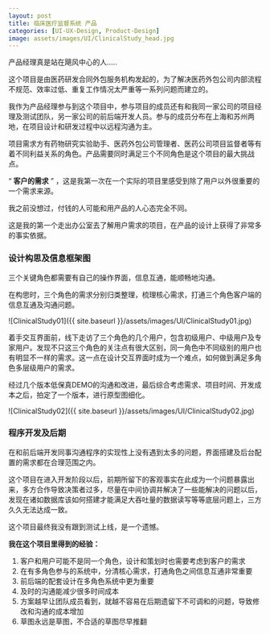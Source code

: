 ```yaml
---
layout: post
title: 临床医疗监督系统 产品
categories: [UI-UX-Design, Product-Design]
image: assets/images/UI/ClinicalStudy_head.jpg
---
```


产品经理真是站在飓风中心的人.....

这个项目是由医药研发合同外包服务机构发起的，为了解决医药外包公司内部流程不规范、效率过低、重复工作情况太严重等一系列问题而建立的。

我作为产品经理参与到这个项目中，参与项目的成员还有和我同一家公司的项目经理及测试团队，另一家公司的前后端开发人员。参与的成员分布在上海和苏州两地，在项目设计和研发过程中以远程沟通为主。

项目需求方有药物研究实验助手、医药外包公司管理者、医药公司项目监督者等有着不同利益关系的角色。产品需要同时满足三个不同角色是这个项目的最大挑战点。

“ **客户的需求** ” ，这是我第一次在一个实际的项目里感受到除了用户以外很重要的一个需求来源。

我之前没想过，付钱的人可能和用产品的人心态完全不同。

这是我的第一个走出办公室去了解用户需求的项目，在产品的设计上获得了非常多的事实依据。



### 设计构思及信息框架图

三个关键角色都需要有自己的操作界面，信息互通，能顺畅地沟通。

在构思时，三个角色的需求分别归类整理，梳理核心需求，打通三个角色客户端的信息互通及沟通问题。

![ClinicalStudy01]({{ site.baseurl }}/assets/images/UI/ClinicalStudy01.jpg)



着手交互界面前，线下走访了三个角色的几个用户，包含初级用户、中级用户及专家用户。发现不只这三个角色的关注点有很大区别，同一角色中不同级别的用户也有明显不一样的需求。这一点在设计交互界面时成为一个难点，如何做到满足多角色多层级用户的需求。

经过几个版本低保真DEMO的沟通和改进，最后综合考虑需求、项目时间、开发成本之后，拍定了一个版本，进行原型图细化。

![ClinicalStudy02]({{ site.baseurl }}/assets/images/UI/ClinicalStudy02.jpg)



### 程序开发及后期

在和前后端开发同事沟通程序的实现性上没有遇到太多的问题，界面搭建及后台配置的需求都在合理范围之内。

这个项目在进入开发阶段以后，前期所留下的客观事实在此成为一个问题暴露出来，多方合作导致决策者过多，尽量在中间协调并解决了一些能解决的问题以后，发现在诸如数据库该如何搭建才能满足大吞吐量的数据读写等等底层问题上，三方久久无法达成一致。

这个项目最终我没有跟到测试上线，是一个遗憾。

**我在这个项目里得到的经验：**

1. 客户和用户可能不是同一个角色，设计和策划时也需要考虑到客户的需求
2. 在有多角色参与的系统中，分清核心需求，打通角色之间信息互通非常重要
3. 前后端的配套设计在多角色系统中更为重要
4. 及时的沟通能减少很多时间成本
5. 方案越早让团队成员看到，就越不容易在后期遗留下不可调和的问题，导致修改和沟通的成本增加
6. 草图永远是草图，不合适的草图尽早推翻